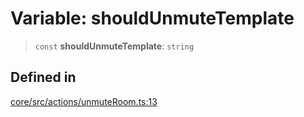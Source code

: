 # Variable: shouldUnmuteTemplate

> `const` **shouldUnmuteTemplate**: `string`

## Defined in

[core/src/actions/unmuteRoom.ts:13](https://github.com/ai16z/eliza/blob/c96957e5a5d17e343b499dd4d46ce403856ac5bc/core/src/actions/unmuteRoom.ts#L13)
